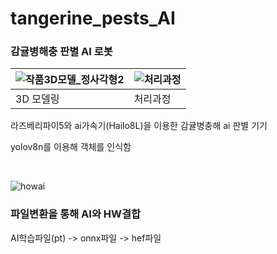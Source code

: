 # tangerine_pests_AI
### 감귤병해충 판별 AI 로봇

![작품3D모델_정사각형2](https://github.com/user-attachments/assets/561bceac-5aa4-4ca8-92ed-3836c5d8cd89) | ![처리과정](https://github.com/user-attachments/assets/4103ab83-3d87-4683-a295-9508ccc65937)
---|---|
3D 모델링 | 처리과정

라즈베리파이5와 ai가속기(Hailo8L)을 이용한 감귤병충해 ai 판별 기기

yolov8n를 이용해 객체를 인식함

<br />

![howai](https://github.com/user-attachments/assets/9f780004-55ea-4822-b853-405b9c2199ed)



### 파일변환을 통해 AI와 HW결합

  AI학습파일(pt) -> onnx파일 -> hef파일 


